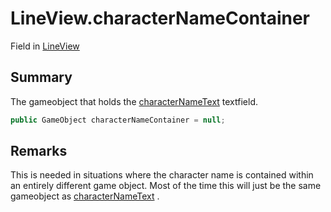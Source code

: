 # LineView.characterNameContainer

Field in [LineView](/docs/api/csharp/yarn.unity.lineview.md)

## Summary


The gameobject that holds the  <a href="yarn.unity.lineview.characternametext.md">characterNameText</a>  textfield.


```csharp
public GameObject characterNameContainer = null;
```

## Remarks


This is needed in situations where the character name is contained within an entirely different game object.
Most of the time this will just be the same gameobject as  <a href="yarn.unity.lineview.characternametext.md">characterNameText</a> .


